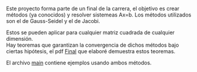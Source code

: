 Este proyecto forma parte de un final de la carrera, el objetivo es crear métodos (ya conocidos)
y resolver sistemeas Ax=b. Los métodos utilizados son el de Gauss-Seidel y el de Jacobi.

Estos se pueden aplicar para cualquier matriz cuadrada de cualquier dimensión.<br>
Hay teoremas que garantizan la convergencia de dichos métodos bajo ciertas hipótesis, el pdf [Final](https://github.com/LautaroOchotorena/Metodos-de-Jacobi-y-Gauss-Seidel/blob/main/Final.pdf) que elaboré demuestra estos teoremas.

El archivo [main](https://github.com/LautaroOchotorena/Metodos-de-Jacobi-y-Gauss-Seidel/blob/main/main.py) contiene ejemplos usando ambos métodos.
